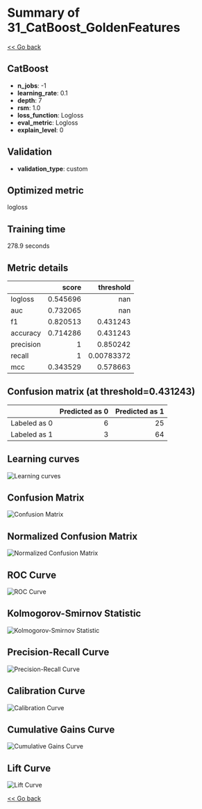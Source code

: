 # Summary of 31_CatBoost_GoldenFeatures

[<< Go back](../README.md)


## CatBoost
- **n_jobs**: -1
- **learning_rate**: 0.1
- **depth**: 7
- **rsm**: 1.0
- **loss_function**: Logloss
- **eval_metric**: Logloss
- **explain_level**: 0

## Validation
 - **validation_type**: custom

## Optimized metric
logloss

## Training time

278.9 seconds

## Metric details
|           |    score |    threshold |
|:----------|---------:|-------------:|
| logloss   | 0.545696 | nan          |
| auc       | 0.732065 | nan          |
| f1        | 0.820513 |   0.431243   |
| accuracy  | 0.714286 |   0.431243   |
| precision | 1        |   0.850242   |
| recall    | 1        |   0.00783372 |
| mcc       | 0.343529 |   0.578663   |


## Confusion matrix (at threshold=0.431243)
|              |   Predicted as 0 |   Predicted as 1 |
|:-------------|-----------------:|-----------------:|
| Labeled as 0 |                6 |               25 |
| Labeled as 1 |                3 |               64 |

## Learning curves
![Learning curves](learning_curves.png)
## Confusion Matrix

![Confusion Matrix](confusion_matrix.png)


## Normalized Confusion Matrix

![Normalized Confusion Matrix](confusion_matrix_normalized.png)


## ROC Curve

![ROC Curve](roc_curve.png)


## Kolmogorov-Smirnov Statistic

![Kolmogorov-Smirnov Statistic](ks_statistic.png)


## Precision-Recall Curve

![Precision-Recall Curve](precision_recall_curve.png)


## Calibration Curve

![Calibration Curve](calibration_curve_curve.png)


## Cumulative Gains Curve

![Cumulative Gains Curve](cumulative_gains_curve.png)


## Lift Curve

![Lift Curve](lift_curve.png)



[<< Go back](../README.md)
